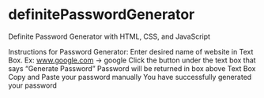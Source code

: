 # definitePasswordGenerator
Definite Password Generator with HTML, CSS, and JavaScript

Instructions for Password Generator:
Enter desired name of website in Text Box. 
Ex: www.google.com → google
Click the button under the text box that says “Generate Password”
Password will be returned in box above Text Box
Copy and Paste your password manually
You have successfully generated your password

